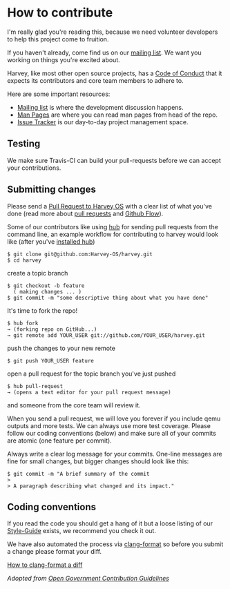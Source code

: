 # How to contribute

I'm really glad you're reading this, because we need volunteer developers to help this project come to fruition.

If you haven't already, come find us on our [mailing list](https://groups.google.com/forum/#!forum/harvey). We want you working on things you're excited about.

Harvey, like most other open source projects, has a [Code of Conduct](https://github.com/Harvey-OS/harvey/wiki/Code-of-Conduct) that it expects its contributors and core team members to adhere to.

Here are some important resources:

  * [Mailing list](https://groups.google.com/forum/#!forum/harvey) is where the development discussion happens.
  * [Man Pages](https://sevki.io/harvey/sys/man/1/0intro) are where you can read man pages from head of the repo.
  * [Issue Tracker](https://github.com/Harvey-OS/harvey/issues) is our day-to-day project management space.


## Testing

 We make sure Travis-CI can build your pull-requests before we can accept your contributions.

## Submitting changes

Please send a [Pull Request to Harvey OS](https://github.com/Harvey-OS/harvey/pull/new/master) with a clear list of what you've done (read more about [pull requests](http://help.github.com/pull-requests/) and [Github Flow](https://guides.github.com/introduction/flow/)).

Some of our contributors like using [hub](http://hub.github.com) for sending pull requests from the command line, an example workflow for contributing to harvey would look like (after you've [installed hub](http://hub.github.com))
``` 
$ git clone git@github.com:Harvey-OS/harvey.git
$ cd harvey
```
create a topic branch
``` 
$ git checkout -b feature
  ( making changes ... )
$ git commit -m "some descriptive thing about what you have done"
``` 
It's time to fork the repo!
``` 
$ hub fork
→ (forking repo on GitHub...)
→ git remote add YOUR_USER git://github.com/YOUR_USER/harvey.git
```
push the changes to your new remote
``` 
$ git push YOUR_USER feature
```
open a pull request for the topic branch you've just pushed
``` 
$ hub pull-request
→ (opens a text editor for your pull request message)
```
and someone from the core team will review it. 

When you send a pull request, we will love you forever if you include qemu outputs and more tests. We can always use more test coverage. Please follow our coding conventions (below) and make sure all of your commits are atomic (one feature per commit).

Always write a clear log message for your commits. One-line messages are fine for small changes, but bigger changes should look like this:

    $ git commit -m "A brief summary of the commit
    >
    > A paragraph describing what changed and its impact."

## Coding conventions

If you read the code you should get a hang of it but a loose listing of our [Style-Guide](https://github.com/Harvey-OS/harvey/wiki/Style-Guide) exists, we recommend you check it out.

We have also automated the process via [clang-format](http://clang.llvm.org/docs/ClangFormat.html) so before you submit a change please format your diff.

[How to clang-format a diff](http://clang.llvm.org/docs/ClangFormat.html#script-for-patch-reformatting)


_Adopted from [Open Government Contribution Guidelines](https://github.com/opengovernment/opengovernment/blob/master/CONTRIBUTING.md)_
